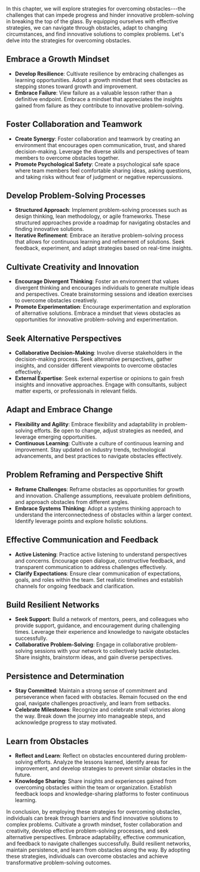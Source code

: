 
In this chapter, we will explore strategies for overcoming obstacles---the challenges that can impede progress and hinder innovative problem-solving in breaking the top of the glass. By equipping ourselves with effective strategies, we can navigate through obstacles, adapt to changing circumstances, and find innovative solutions to complex problems. Let's delve into the strategies for overcoming obstacles.

Embrace a Growth Mindset
------------------------

* **Develop Resilience**: Cultivate resilience by embracing challenges as learning opportunities. Adopt a growth mindset that sees obstacles as stepping stones toward growth and improvement.
* **Embrace Failure**: View failure as a valuable lesson rather than a definitive endpoint. Embrace a mindset that appreciates the insights gained from failure as they contribute to innovative problem-solving.

Foster Collaboration and Teamwork
---------------------------------

* **Create Synergy**: Foster collaboration and teamwork by creating an environment that encourages open communication, trust, and shared decision-making. Leverage the diverse skills and perspectives of team members to overcome obstacles together.
* **Promote Psychological Safety**: Create a psychological safe space where team members feel comfortable sharing ideas, asking questions, and taking risks without fear of judgment or negative repercussions.

Develop Problem-Solving Processes
---------------------------------

* **Structured Approach**: Implement problem-solving processes such as design thinking, lean methodology, or agile frameworks. These structured approaches provide a roadmap for navigating obstacles and finding innovative solutions.
* **Iterative Refinement**: Embrace an iterative problem-solving process that allows for continuous learning and refinement of solutions. Seek feedback, experiment, and adapt strategies based on real-time insights.

Cultivate Creativity and Innovation
-----------------------------------

* **Encourage Divergent Thinking**: Foster an environment that values divergent thinking and encourages individuals to generate multiple ideas and perspectives. Create brainstorming sessions and ideation exercises to overcome obstacles creatively.
* **Promote Experimentation**: Encourage experimentation and exploration of alternative solutions. Embrace a mindset that views obstacles as opportunities for innovative problem-solving and experimentation.

Seek Alternative Perspectives
-----------------------------

* **Collaborative Decision-Making**: Involve diverse stakeholders in the decision-making process. Seek alternative perspectives, gather insights, and consider different viewpoints to overcome obstacles effectively.
* **External Expertise**: Seek external expertise or opinions to gain fresh insights and innovative approaches. Engage with consultants, subject matter experts, or professionals in relevant fields.

Adapt and Embrace Change
------------------------

* **Flexibility and Agility**: Embrace flexibility and adaptability in problem-solving efforts. Be open to change, adjust strategies as needed, and leverage emerging opportunities.
* **Continuous Learning**: Cultivate a culture of continuous learning and improvement. Stay updated on industry trends, technological advancements, and best practices to navigate obstacles effectively.

Problem Reframing and Perspective Shift
---------------------------------------

* **Reframe Challenges**: Reframe obstacles as opportunities for growth and innovation. Challenge assumptions, reevaluate problem definitions, and approach obstacles from different angles.
* **Embrace Systems Thinking**: Adopt a systems thinking approach to understand the interconnectedness of obstacles within a larger context. Identify leverage points and explore holistic solutions.

Effective Communication and Feedback
------------------------------------

* **Active Listening**: Practice active listening to understand perspectives and concerns. Encourage open dialogue, constructive feedback, and transparent communication to address challenges effectively.
* **Clarify Expectations**: Ensure clear communication of expectations, goals, and roles within the team. Set realistic timelines and establish channels for ongoing feedback and clarification.

Build Resilient Networks
------------------------

* **Seek Support**: Build a network of mentors, peers, and colleagues who provide support, guidance, and encouragement during challenging times. Leverage their experience and knowledge to navigate obstacles successfully.
* **Collaborative Problem-Solving**: Engage in collaborative problem-solving sessions with your network to collectively tackle obstacles. Share insights, brainstorm ideas, and gain diverse perspectives.

Persistence and Determination
-----------------------------

* **Stay Committed**: Maintain a strong sense of commitment and perseverance when faced with obstacles. Remain focused on the end goal, navigate challenges proactively, and learn from setbacks.
* **Celebrate Milestones**: Recognize and celebrate small victories along the way. Break down the journey into manageable steps, and acknowledge progress to stay motivated.

Learn from Obstacles
--------------------

* **Reflect and Learn**: Reflect on obstacles encountered during problem-solving efforts. Analyze the lessons learned, identify areas for improvement, and develop strategies to prevent similar obstacles in the future.
* **Knowledge Sharing**: Share insights and experiences gained from overcoming obstacles within the team or organization. Establish feedback loops and knowledge-sharing platforms to foster continuous learning.

In conclusion, by employing these strategies for overcoming obstacles, individuals can break through barriers and find innovative solutions to complex problems. Cultivate a growth mindset, foster collaboration and creativity, develop effective problem-solving processes, and seek alternative perspectives. Embrace adaptability, effective communication, and feedback to navigate challenges successfully. Build resilient networks, maintain persistence, and learn from obstacles along the way. By adopting these strategies, individuals can overcome obstacles and achieve transformative problem-solving outcomes.
